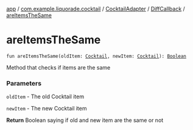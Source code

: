 [app](../../../index.md) / [com.example.liquorade.cocktail](../../index.md) / [CocktailAdapter](../index.md) / [DiffCallback](index.md) / [areItemsTheSame](./are-items-the-same.md)

# areItemsTheSame

`fun areItemsTheSame(oldItem: `[`Cocktail`](../../../com.example.liquorade.domain/-cocktail/index.md)`, newItem: `[`Cocktail`](../../../com.example.liquorade.domain/-cocktail/index.md)`): `[`Boolean`](https://kotlinlang.org/api/latest/jvm/stdlib/kotlin/-boolean/index.html)

Method that checks if items are the same

### Parameters

`oldItem` - The old Cocktail item

`newItem` - The new Cocktail item

**Return**
Boolean saying if old and new item are the same or not

